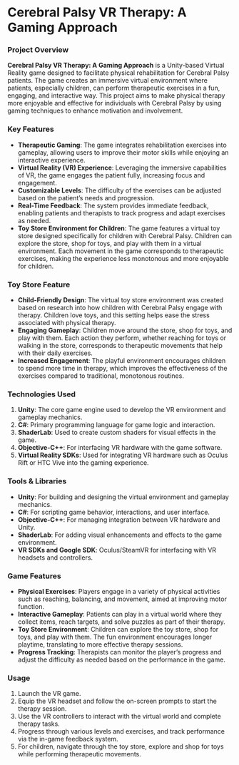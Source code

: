 
# Cerebral Palsy VR Therapy: A Gaming Approach

### Project Overview

**Cerebral Palsy VR Therapy: A Gaming Approach** is a Unity-based Virtual Reality game designed to facilitate physical rehabilitation for Cerebral Palsy patients. The game creates an immersive virtual environment where patients, especially children, can perform therapeutic exercises in a fun, engaging, and interactive way. This project aims to make physical therapy more enjoyable and effective for individuals with Cerebral Palsy by using gaming techniques to enhance motivation and involvement.

### Key Features
- **Therapeutic Gaming**: The game integrates rehabilitation exercises into gameplay, allowing users to improve their motor skills while enjoying an interactive experience.
- **Virtual Reality (VR) Experience**: Leveraging the immersive capabilities of VR, the game engages the patient fully, increasing focus and engagement.
- **Customizable Levels**: The difficulty of the exercises can be adjusted based on the patient’s needs and progression.
- **Real-Time Feedback**: The system provides immediate feedback, enabling patients and therapists to track progress and adapt exercises as needed.
- **Toy Store Environment for Children**: The game features a virtual toy store designed specifically for children with Cerebral Palsy. Children can explore the store, shop for toys, and play with them in a virtual environment. Each movement in the game corresponds to therapeutic exercises, making the experience less monotonous and more enjoyable for children.

### Toy Store Feature
- **Child-Friendly Design**: The virtual toy store environment was created based on research into how children with Cerebral Palsy engage with therapy. Children love toys, and this setting helps ease the stress associated with physical therapy.
- **Engaging Gameplay**: Children move around the store, shop for toys, and play with them. Each action they perform, whether reaching for toys or walking in the store, corresponds to therapeutic movements that help with their daily exercises.
- **Increased Engagement**: The playful environment encourages children to spend more time in therapy, which improves the effectiveness of the exercises compared to traditional, monotonous routines.

### Technologies Used
1. **Unity**: The core game engine used to develop the VR environment and gameplay mechanics.
2. **C#**: Primary programming language for game logic and interaction.
3. **ShaderLab**: Used to create custom shaders for visual effects in the game.
4. **Objective-C++**: For interfacing VR hardware with the game software.
5. **Virtual Reality SDKs**: Used for integrating VR hardware such as Oculus Rift or HTC Vive into the gaming experience.

### Tools & Libraries
- **Unity**: For building and designing the virtual environment and gameplay mechanics.
- **C#**: For scripting game behavior, interactions, and user interface.
- **Objective-C++**: For managing integration between VR hardware and Unity.
- **ShaderLab**: For adding visual enhancements and effects to the game environment.
- **VR SDKs and Google SDK**: Oculus/SteamVR for interfacing with VR headsets and controllers.

### Game Features
- **Physical Exercises**: Players engage in a variety of physical activities such as reaching, balancing, and movement, aimed at improving motor function.
- **Interactive Gameplay**: Patients can play in a virtual world where they collect items, reach targets, and solve puzzles as part of their therapy.
- **Toy Store Environment**: Children can explore the toy store, shop for toys, and play with them. The fun environment encourages longer playtime, translating to more effective therapy sessions.
- **Progress Tracking**: Therapists can monitor the player’s progress and adjust the difficulty as needed based on the performance in the game.
  
### Usage
1. Launch the VR game.
2. Equip the VR headset and follow the on-screen prompts to start the therapy session.
3. Use the VR controllers to interact with the virtual world and complete therapy tasks.
4. Progress through various levels and exercises, and track performance via the in-game feedback system.
5. For children, navigate through the toy store, explore and shop for toys while performing therapeutic movements.
